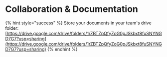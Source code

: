 # Collaboration & Documentation

{% hint style="success" %}
Store your documents in your team's drive folder: [https://drive.google.com/drive/folders/1rZBTZpQfyZoG0pJSkbxt8fuSNYNGD7G7?usp=sharing](https://drive.google.com/drive/folders/1rZBTZpQfyZoG0pJSkbxt8fuSNYNGD7G7?usp=sharing) 
{% endhint %}

